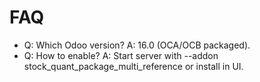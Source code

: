 # FAQ

- Q: Which Odoo version? A: 16.0 (OCA/OCB packaged).
- Q: How to enable? A: Start server with --addon stock_quant_package_multi_reference or install in UI.
